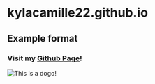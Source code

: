 # kylacamille22.github.io

## Example format

### Visit my [Github Page](https://github.com/kylacamille22)!

![This is a dogo!]([https://images.unsplash.com/photo-1517849845537-4d257902454a?ixlib=rb-4.0.3&ixid=MnwxMjA3fDB8MHxwaG90by1wYWdlfHx8fGVufDB8fHx8&auto=format&fit=crop&w=3024&q=80](https://i.pinimg.com/564x/95/32/3c/95323c209161ede3b4f29909f6abfe98.jpg))
